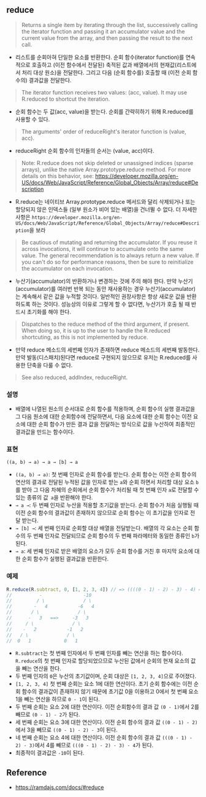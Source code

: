 ## reduce
> Returns a single item by iterating through the list, successively calling the iterator function and passing it an accumulator value and the current value from the array, and then passing the result to the next call.
- 리스트를 순회아혀 단일한 요소를 반환한다. 순회 함수(iterator function)를 연속적으로 호출하고 (이전 함수에서 전달된) 축적된 값과 배열에서의 현재값(리스트에서 처리 대상 원소)을 전달한다. 그리고 다음 (순회 함수를) 호출할 때 (이전 순회 함수의) 결과값을 전달한다.

> The iterator function receives two values: (acc, value). It may use R.reduced to shortcut the iteration.
- 순회 함수는 두 값(acc, value)을 받는다. 순회를 간략히하기 위해 R.reduced를 사용할 수 있다.

> The arguments' order of reduceRight's iterator function is (value, acc).
- reduceRight 순회 함수의 인자들의 순서는 (value, acc)이다.

> Note: R.reduce does not skip deleted or unassigned indices (sparse arrays), unlike the native Array.prototype.reduce method. For more details on this behavior, see: https://developer.mozilla.org/en-US/docs/Web/JavaScript/Reference/Global_Objects/Array/reduce#Description
- R.reduce는 네이티브 Array.prototype.reduce 메서드와 달리 삭제되거나 또는 할당되지 않은 인덱스들 (일부 원소가 비어 있는 배열)을 건너뛸 수 없다. 더 자세한 사항은 `https://developer.mozilla.org/en-US/docs/Web/JavaScript/Reference/Global_Objects/Array/reduce#Description`을 보라

> Be cautious of mutating and returning the accumulator. If you reuse it across invocations, it will continue to accumulate onto the same value. The general recommendation is to always return a new value. If you can't do so for performance reasons, then be sure to reinitialize the accumulator on each invocation.
- 누산기(accumulator)의 반환하거나 변경하는 것에 주의 해야 한다. 만약 누산기(accumulator)를 여러번 반복 되는 동안 재사용하는 경우 누산기(accumulator)는 계속해서 같은 값을 누적할 것이다. 일반적인 권장사항은 항상 새로운 값을 반환하도록 하는 것이다. 성능상의 이유로 그렇게 할 수 없다면, 누산기가 호출 될 때 반드시 초기화를 해야 한다.

> Dispatches to the reduce method of the third argument, if present. When doing so, it is up to the user to handle the R.reduced shortcuting, as this is not implemented by reduce.
- 만약 reduce 메소드의 세번째 인자가 존재하면 reduce 메소드의 세번째 발동한다. 만약 발동(디스패치)된다면 reduce로 구현되지 않으므로 유저는 R.reduced를 사용한 단축을 다룰 수 없다. 

> See also reduced, addIndex, reduceRight.

### 설명
- 배열에 나열된 원소의 순서대로 순회 함수를 적용하며, 순회 함수의 실행 결과값을 그 다음 원소에 대한 순회함수에 전달하면서, 다음 요소에 대한 순회 함수는 이전 요소에 대한 순회 함수가 만든 결과 값을 전달하는 방식으로 값을 누산하여 최종적인 결과값을 만드는 함수이다.

### 표현
```
((a, b) → a) → a → [b] → a
```
- `((a, b) → a)`: 첫 번째 인자로 순회 함수를 받는다. 순회 함수는 이전 순회 함수의 연산의 결과로 전달된 누적된 값을 인자로 받는 `a`와 순회 하면서 처리할 대상 요소 `b`를 받아 그 다음 차혜의 순회에서 순회 함수가 처리될 때 첫 번째 인자 `a`로 전달할 수 있는 종류의 값` a`을 반환해야 한다.
- `→ a →`: 두 번째 인자로 누산을 적용할 초기값을 받는다. 순회 함수가 처음 실행될 때 이전 순회 함수의 결과값이 존재하지 않으므로 순회 함수는 이 초기값을 인자로 전달 받는다.
- `→ [b] →`: 세 번째 인자로 순회할 대상 배열을 전달받는다. 배열의 각 요소는 순회 함수의 두 번째 인자로 전달되므로 순회 함수의 두 번째 파라메터와 동일한 종류인 `b`가 된다.
- `→ a`: 세 번째 인자로 받은 배열의 요소가 모두 순회 함수를 거친 후 마지막 요소에 대한 순회 함수가 실행된 결과값을 반환한다.

### 예제
```js
R.reduce(R.subtract, 0, [1, 2, 3, 4]) // => ((((0 - 1) - 2) - 3) - 4) = -10
//          -               -10
//         / \              / \
//        -   4           -6   4
//       / \              / \
//      -   3   ==>     -3   3
//     / \              / \
//    -   2           -1   2
//   / \              / \
//  0   1            0   1
```
- `R.subtract`는 첫 번째 인자에서 두 번째 인자를 빼는 연산을 하는 함수이다. `R.reduce`의 첫 번째 인자로 할당되었으므로 누산된 값에서 순회의 현재 요소의 값을 빼는 연산을 한다.
- 두 번째 인자의 `0`은 누산의 초기값이며, 순회 대상은 `[1, 2, 3, 4]`으로 주어졌다.
- `[1, 2, 3, 4]` 첫 번째 순회는 요소 1에 대한 연산이다. 초기 순회 함수에는 이전 순회 함수의 결과값이 존재하지 않기 때문에 초기값 0을 이용하고 0에서 첫 번째 요소 1을 빼는 연산을 하므로 `0 - 1`이 된다.
- 두 번째 순회는 요소 2에 대한 연산이다. 이전 순회함수의 결과 값 `(0 - 1)`에서 2를 빼므로 `(0 - 1) - 2`가 된다.
- 세 번째 순회는 요소 3에 대한 연산이다. 이전 순회 함수의 결과 값 `((0 - 1) - 2)`에서 3을 빼므로 `((0 - 1) - 2) - 3`이 된다.
- 네 번째 순회는 요소 4에 대한 연산이다. 이전 순회 함수의 결과 값 `(((0 - 1) - 2) - 3)`에서 4를 빼므로 `(((0 - 1) - 2) - 3) - 4`가 된다.
- 최종적이 결과값은 `-10`이 된다.

## Reference
- https://ramdajs.com/docs/#reduce
